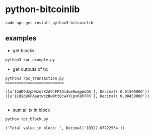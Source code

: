 # python-bitcoinlib

```
sudo apt-get install python3-bitcoinlib
```

## examples

* get blocks:
```
python3 rpc_example.py

```

* get outputs of tx:

```
python3 rpc_transaction.py
==========================

([u'1GdK9UzpHBzqzX2A9JFP3Di4weBwqgmoQA'], Decimal('0.01500000'))
([u'1Cdid9KFAaatwczBwBttQcwXYCpvK8h7FK'], Decimal('0.08450000'))


```

* sum all tx in block

```
python rpc_block.py

('Total value in block: ', Decimal('10322.07722534'))

```

